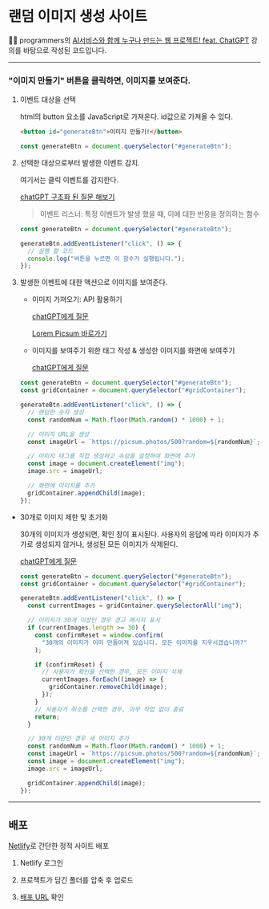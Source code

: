 # 랜덤 이미지 생성 사이트

✍🏻 programmers의 [AI서비스와 함께 누구나 만드는 웹 프로젝트! feat. ChatGPT](https://school.programmers.co.kr/app/courses/17122/dashboard) 강의를 바탕으로 작성된 코드입니다.

---

### "이미지 만들기" 버튼을 클릭하면, 이미지를 보여준다.

1. 이벤트 대상을 선택

   html의 button 요소를 JavaScript로 가져온다. id값으로 가져올 수 있다.

   ```html
   <button id="generateBtn">이미지 만들기!</button>
   ```

   ```javascript
   const generateBtn = document.querySelector("#generateBtn");
   ```

2. 선택한 대상으로부터 발생한 이벤트 감지.

   여기서는 클릭 이벤트를 감지한다.

   [chatGPT 구조화 된 질문 해보기](https://chat.openai.com/share/eba04376-e586-4992-befc-6c7e90407fe1)

   > 이벤트 리스너: 특정 이벤트가 발생 했을 때, 이에 대한 반응을 정의하는 함수

   ```javascript
   const generateBtn = document.querySelector("#generateBtn");

   generateBtn.addEventListener("click", () => {
     // 실행 할 코드
     console.log("버튼을 누르면 이 함수가 실행됩니다.");
   });
   ```

3. 발생한 이벤트에 대한 액션으로 이미지를 보여준다.

   - 이미지 가져오기: API 활용하기

     [chatGPT에게 질문](https://chat.openai.com/share/0a34729e-0ae7-4ad7-889c-5993d1070266)

     [Lorem Picsum 바로가기](https://picsum.photos/)

   - 이미지를 보여주기 위한 태그 작성 & 생성한 이미지를 화면에 보여주기

     [chatGPT에게 질문](https://chat.openai.com/share/0edf3fdd-7e6e-4476-81e4-3853847c3c12)

   ```javascript
   const generateBtn = document.querySelector("#generateBtn");
   const gridContainer = document.querySelector("#gridContainer");

   generateBtn.addEventListener("click", () => {
     // 랜덤한 숫자 생성
     const randomNum = Math.floor(Math.random() * 1000) + 1;

     // 이미지 URL을 생성
     const imageUrl = `https://picsum.photos/500?random=${randomNum}`;

     // 이미지 태그를 직접 생성하고 속성을 설정하여 화면에 추가
     const image = document.createElement("img");
     image.src = imageUrl;

     // 화면에 이미지를 추가
     gridContainer.appendChild(image);
   });
   ```

- 30개로 이미지 제한 및 초기화

  30개의 이미지가 생성되면, 확인 창이 표시된다. 사용자의 응답에 따라 이미지가 추가로 생성되지 않거나, 생성된 모든 이미지가 삭제된다.

  [chatGPT에게 질문](https://chat.openai.com/share/546f67eb-ddaf-4d99-9dbb-c50e82de13f2)

  ```javascript
  const generateBtn = document.querySelector("#generateBtn");
  const gridContainer = document.querySelector("#gridContainer");

  generateBtn.addEventListener("click", () => {
    const currentImages = gridContainer.querySelectorAll("img");

    // 이미지가 30개 이상인 경우 경고 메시지 표시
    if (currentImages.length >= 30) {
      const confirmReset = window.confirm(
        "30개의 이미지가 이미 만들어져 있습니다. 모든 이미지를 지우시겠습니까?"
      );

      if (confirmReset) {
        // 사용자가 확인을 선택한 경우, 모든 이미지 삭제
        currentImages.forEach((image) => {
          gridContainer.removeChild(image);
        });
      }
      // 사용자가 취소를 선택한 경우, 아무 작업 없이 종료
      return;
    }

    // 30개 미만인 경우 새 이미지 추가
    const randomNum = Math.floor(Math.random() * 1000) + 1;
    const imageUrl = `https://picsum.photos/500?random=${randomNum}`;
    const image = document.createElement("img");
    image.src = imageUrl;

    gridContainer.appendChild(image);
  });
  ```

---

## 배포

[Netlify](https://www.netlify.com/)로 간단한 정적 사이트 배포

1. Netlify 로그인

2. 프로젝트가 담긴 폴더를 압축 후 업로드

3. [배포 URL](https://regal-manatee-b01bec.netlify.app/) 확인
